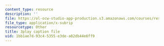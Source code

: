 ```yaml
---
content_type: resource
description: ''
file: https://ol-ocw-studio-app-production.s3.amazonaws.com/courses/res-ll-005-mathematics-of-big-data-and-machine-learning-january-iap-2020/1bb1ae7d93c45355e3dea82db44e6ff9_MTakzGAhYvo.srt
file_type: application/x-subrip
resourcetype: Other
title: 3play caption file
uid: 1bb1ae7d-93c4-5355-e3de-a82db44e6ff9
---
```


